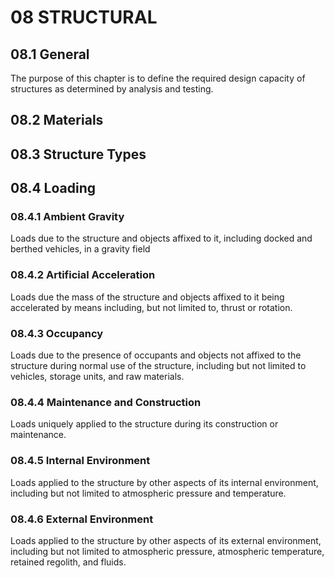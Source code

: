 # 08 STRUCTURAL

## 08.1 General
The purpose of this chapter is to define the required design capacity of structures as determined by analysis and testing.

## 08.2 Materials

## 08.3 Structure Types

## 08.4 Loading

### 08.4.1 Ambient Gravity
Loads due to the structure and objects affixed to it, including docked and berthed vehicles, in a gravity field

### 08.4.2 Artificial Acceleration
Loads due the mass of the structure and objects affixed to it being accelerated by means including, but not limited to, thrust or rotation.

### 08.4.3 Occupancy
Loads due to the presence of occupants and objects not affixed to the structure during normal use of the structure, including but not limited to vehicles, storage units, and raw materials.

### 08.4.4 Maintenance and Construction
Loads uniquely applied to the structure during its construction or maintenance.

### 08.4.5 Internal Environment
Loads applied to the structure by other aspects of its internal environment, including but not limited to atmospheric pressure and temperature.

### 08.4.6 External Environment
Loads applied to the structure by other aspects of its external environment, including but not limited to atmospheric pressure, atmospheric temperature, retained regolith, and fluids.
